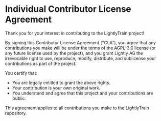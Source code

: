 # Individual Contributor License Agreement

Thank you for your interest in contributing to the LightlyTrain project!

By signing this Contributor License Agreement ("CLA"), you agree that any contributions you make will be under the terms of the AGPL-3.0 license (or any future license used by the project), and you grant Lightly AG the irrevocable right to use, reproduce, modify, distribute, and sublicense your contributions as part of the project.

You certify that:
- You are legally entitled to grant the above rights.
- Your contribution is your own original work.
- You understand and agree that this project and your contributions are public.

This agreement applies to all contributions you make to the LightlyTrain repository.